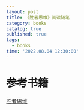 ```yaml
---
layout: post
title: 《胜者思维》阅读随笔
category: books
catalog: true
published: true
tags:
  - books
time: '2022.08.04 12:30:00'
---
```


# 参考书籍
[胜者思维](https://book.douban.com/subject/27038434/)  
